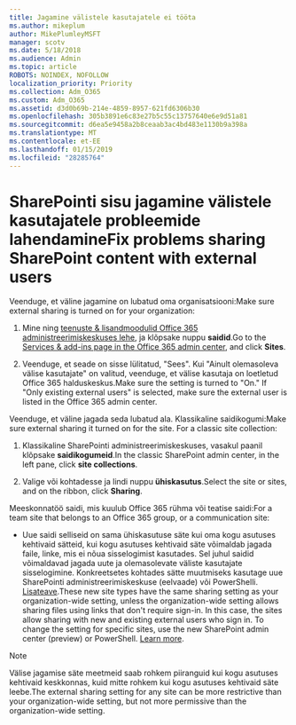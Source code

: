```yaml
---
title: Jagamine välistele kasutajatele ei tööta
ms.author: mikeplum
author: MikePlumleyMSFT
manager: scotv
ms.date: 5/18/2018
ms.audience: Admin
ms.topic: article
ROBOTS: NOINDEX, NOFOLLOW
localization_priority: Priority
ms.collection: Adm_O365
ms.custom: Adm_O365
ms.assetid: d3d0b69b-214e-4859-8957-621fd6306b30
ms.openlocfilehash: 305b3891e6c83e27b5c55c13757640e6e9d51a81
ms.sourcegitcommit: d6ea5e9458a2b8ceaab3ac4bd483e1130b9a398a
ms.translationtype: MT
ms.contentlocale: et-EE
ms.lasthandoff: 01/15/2019
ms.locfileid: "28285764"
---
```

# <a name="fix-problems-sharing-sharepoint-content-with-external-users"></a><span data-ttu-id="028d8-102">SharePointi sisu jagamine välistele kasutajatele probleemide lahendamine</span><span class="sxs-lookup"><span data-stu-id="028d8-102">Fix problems sharing SharePoint content with external users</span></span>

<span data-ttu-id="028d8-103">Veenduge, et väline jagamine on lubatud oma organisatsiooni:</span><span class="sxs-lookup"><span data-stu-id="028d8-103">Make sure external sharing is turned on for your organization:</span></span>
  
1. <span data-ttu-id="028d8-104">Mine ning [teenuste &amp; lisandmoodulid Office 365 administreerimiskeskuses lehe](https://portal.office.com/adminportal/home#/Settings/ServicesAndAddIns), ja klõpsake nuppu **saidid**.</span><span class="sxs-lookup"><span data-stu-id="028d8-104">Go to the [Services &amp; add-ins page in the Office 365 admin center](https://portal.office.com/adminportal/home#/Settings/ServicesAndAddIns), and click **Sites**.</span></span>
    
2. <span data-ttu-id="028d8-p101">Veenduge, et seade on sisse lülitatud, "Sees". Kui "Ainult olemasoleva välise kasutajate" on valitud, veenduge, et välise kasutaja on loetletud Office 365 halduskeskus.</span><span class="sxs-lookup"><span data-stu-id="028d8-p101">Make sure the setting is turned to "On." If "Only existing external users" is selected, make sure the external user is listed in the Office 365 admin center.</span></span>
    
<span data-ttu-id="028d8-p102">Veenduge, et väline jagada seda lubatud ala. Klassikaline saidikogumi:</span><span class="sxs-lookup"><span data-stu-id="028d8-p102">Make sure external sharing it turned on for the site. For a classic site collection:</span></span>
  
1. <span data-ttu-id="028d8-109">Klassikaline SharePointi administreerimiskeskuses, vasakul paanil klõpsake **saidikogumeid**.</span><span class="sxs-lookup"><span data-stu-id="028d8-109">In the classic SharePoint admin center, in the left pane, click **site collections**.</span></span>
    
2. <span data-ttu-id="028d8-110">Valige või kohtadesse ja lindi nuppu **ühiskasutus**.</span><span class="sxs-lookup"><span data-stu-id="028d8-110">Select the site or sites, and on the ribbon, click **Sharing**.</span></span>
    
<span data-ttu-id="028d8-111">Meeskonnatöö saidi, mis kuulub Office 365 rühma või teatise saidi:</span><span class="sxs-lookup"><span data-stu-id="028d8-111">For a team site that belongs to an Office 365 group, or a communication site:</span></span>
  
- <span data-ttu-id="028d8-p103">Uue saidi selliseid on sama ühiskasutuse säte kui oma kogu asutuses kehtivaid sätteid, kui kogu asutuses kehtivaid säte võimaldab jagada faile, linke, mis ei nõua sisselogimist kasutades. Sel juhul saidid võimaldavad jagada uute ja olemasolevate väliste kasutajate sisselogimine. Konkreetsetes kohtades sätte muutmiseks kasutage uue SharePointi administreerimiskeskuse (eelvaade) või PowerShelli. [Lisateave](https://go.microsoft.com/fwlink/?linkid=871863).</span><span class="sxs-lookup"><span data-stu-id="028d8-p103">These new site types have the same sharing setting as your organization-wide setting, unless the organization-wide setting allows sharing files using links that don't require sign-in. In this case, the sites allow sharing with new and existing external users who sign in. To change the setting for specific sites, use the new SharePoint admin center (preview) or PowerShell. [Learn more](https://go.microsoft.com/fwlink/?linkid=871863).</span></span>
    
> [!NOTE]
> <span data-ttu-id="028d8-116">Välise jagamise säte meetmeid saab rohkem piiranguid kui kogu asutuses kehtivaid keskkonnas, kuid mitte rohkem kui kogu asutuses kehtivaid säte leebe.</span><span class="sxs-lookup"><span data-stu-id="028d8-116">The external sharing setting for any site can be more restrictive than your organization-wide setting, but not more permissive than the organization-wide setting.</span></span> 
  

